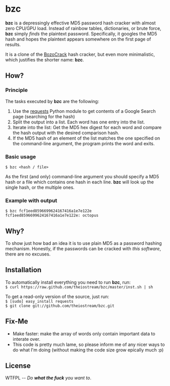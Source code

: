 # bzc
**bzc** is a depressingly effective MD5 password hash cracker with almost zero CPU/GPU load. Instead of rainbow tables, dictionaries, or brute force, **bzc** simply *finds* the plaintext password. Specifically, it googles the MD5 hash and hopes the plaintext appears somewhere on the first page of results.

It is a clone of the <a href="https://github.com/juuso/BozoCrack">BozoCrack</a> hash cracker, but even more minimalistic, which justifies the shorter name: **bzc**.

## How?
### Principle
The tasks executed by **bzc** are the following:

1. Use the <a href="http://pypi.python.org/pypi/requests/0.5.1">requests</a> Python module to get contents of a Google Search page (searching for the hash)
2. Split the output into a list. Each word has one entry into the list.
3. Iterate into the list: Get the MD5 hex digest for each word and compare the hash output with the desired comparison hash.
4. If the MD5 hash of an element of the list matches the one specified on the command-line argument, the program prints the word and exits.

### Basic usage
`$ bzc <hash / file>`

As the first (and only) command-line argument you should specify a MD5 hash or a file which contains one hash in each line. **bzc** will look up the single hash, or the multiple ones.

### Example with output
	$ bzc fcf1eed8596699624167416a1e7e122e
	fcf1eed8596699624167416a1e7e122e: octopus

## Why?
To show just how bad an idea it is to use plain MD5 as a password hashing mechanism. Honestly, if the passwords can be cracked with *this software*, there are no excuses.

## Installation
To automatically install everything you need to run **bzc**, run:<br>
`$ curl https://raw.github.com/theiostream/bzc/master/inst.sh | sh`

To get a read-only version of the source, just run:<br>
`$ [sudo] easy_install requests`<br>
`$ git clone git://github.com/theiostream/bzc.git`

## Fix-Me
* Make faster: make the array of words only contain important data to interate over.
* This code is pretty much lame, so please inform me of any nicer ways to do what I'm doing (without making the code size grow epically much :p)

## License
WTFPL -- *Do **what the fuck** you want to*.